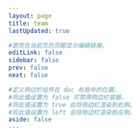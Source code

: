 ```yaml
---
layout: page
title: team
lastUpdated: true

#是否在当前页的页脚显示编辑链接。
editLink: false
sidebar: false
prev: false
next: false

#定义侧边栏组件在 doc 布局中的位置。
#将此值设置为 false 可禁用侧边栏容器。
#将此值设置为 true 会将侧边栏渲染到右侧。
#将此值设置为 left 会将侧边栏渲染到左侧。
aside: false
---
```


<script setup>

import { VPTeamPage,  VPTeamPageTitle,  VPTeamMembers, VPTeamPageSection } from 'vitepress/theme'

import { data } from './ourteam.data.js'



</script>

<VPTeamPage>
  <VPTeamPageTitle>    
    <template #title>我們的團隊</template>
    <template #lead>
      這是白玉功德會團隊成員，介紹白玉功德會的成員職掌。
    </template>
  </VPTeamPageTitle>
  <VPTeamMembers size="medium" :members="data.members" />
  <VPTeamPageSection>
    <template #title>Partners</template>
    <template #lead>This is a subject for Partners</template>
    <template #members>
      <VPTeamMembers size="small" :members="data.partners" />
    </template>
  </VPTeamPageSection>
</VPTeamPage>

<style>
  .VPTeamPage[data-v-5f7da39d] {
    margin-top: 0;
    margin-bottom: 5;
  }

  .VPTeamMembersItem.medium .avatar[data-v-7735210d] {
    width: 120px;
    height: 120px;
}

</style>